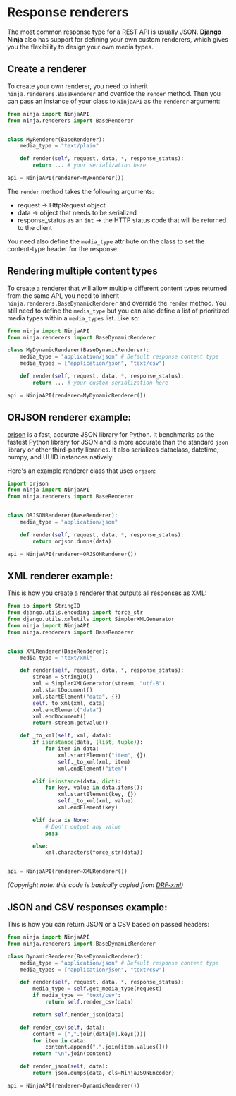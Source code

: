 # Response renderers

The most common response type for a REST API is usually JSON.
**Django Ninja** also has support for defining your own custom renderers, which gives you the flexibility to design your own media types.

## Create a renderer

To create your own renderer, you need to inherit `ninja.renderers.BaseRenderer` and override the `render` method. Then you can pass an instance of your class to `NinjaAPI` as the `renderer` argument:

```python hl_lines="5 8 9"
from ninja import NinjaAPI
from ninja.renderers import BaseRenderer


class MyRenderer(BaseRenderer):
    media_type = "text/plain"

    def render(self, request, data, *, response_status):
        return ... # your serialization here

api = NinjaAPI(renderer=MyRenderer())
```

The `render` method takes the following arguments:

 - request -> HttpRequest object
 - data -> object that needs to be serialized
 - response_status as an `int` -> the HTTP status code that will be returned to the client

You need also define the `media_type` attribute on the class to set the content-type header for the response.

## Rendering multiple content types

To create a renderer that will allow multiple different content types returned from the same API, you need to inherit `ninja.renderers.BaseDynamicRenderer` and override the `render` method. You still need to define the `media_type` but you can also define a list of prioritized media types within a `media_types` list. Like so:

```python hl_lines="5"
from ninja import NinjaAPI
from ninja.renderers import BaseDynamicRenderer

class MyDynamicRenderer(BaseDynamicRenderer):
    media_type = "application/json" # Default response content type
    media_types = ["application/json", "text/csv"]

    def render(self, request, data, *, response_status):
        return ... # your custom serialization here

api = NinjaAPI(renderer=MyDynamicRenderer())
```

## ORJSON renderer example:

[orjson](https://github.com/ijl/orjson#orjson) is a fast, accurate JSON library for Python. It benchmarks as the fastest Python library for JSON and is more accurate than the standard `json` library or other third-party libraries. It also serializes dataclass, datetime, numpy, and UUID instances natively.

Here's an example renderer class that uses `orjson`:


```python hl_lines="9 10"
import orjson
from ninja import NinjaAPI
from ninja.renderers import BaseRenderer


class ORJSONRenderer(BaseRenderer):
    media_type = "application/json"

    def render(self, request, data, *, response_status):
        return orjson.dumps(data)

api = NinjaAPI(renderer=ORJSONRenderer())
```



## XML renderer example:


This is how you create a renderer that outputs all responses as XML:


```python hl_lines="8 11"
from io import StringIO
from django.utils.encoding import force_str
from django.utils.xmlutils import SimplerXMLGenerator
from ninja import NinjaAPI
from ninja.renderers import BaseRenderer


class XMLRenderer(BaseRenderer):
    media_type = "text/xml"

    def render(self, request, data, *, response_status):
        stream = StringIO()
        xml = SimplerXMLGenerator(stream, "utf-8")
        xml.startDocument()
        xml.startElement("data", {})
        self._to_xml(xml, data)
        xml.endElement("data")
        xml.endDocument()
        return stream.getvalue()

    def _to_xml(self, xml, data):
        if isinstance(data, (list, tuple)):
            for item in data:
                xml.startElement("item", {})
                self._to_xml(xml, item)
                xml.endElement("item")

        elif isinstance(data, dict):
            for key, value in data.items():
                xml.startElement(key, {})
                self._to_xml(xml, value)
                xml.endElement(key)

        elif data is None:
            # Don't output any value
            pass

        else:
            xml.characters(force_str(data))


api = NinjaAPI(renderer=XMLRenderer())
```
*(Copyright note: this code is basically copied from [DRF-xml](https://jpadilla.github.io/django-rest-framework-xml/))*

## JSON and CSV responses example:

This is how you can return JSON or a CSV based on passed headers:

```python hl_lines="4 8 15 21"
from ninja import NinjaAPI
from ninja.renderers import BaseDynamicRenderer

class DynamicRenderer(BaseDynamicRenderer):
    media_type = "application/json" # Default response content type
    media_types = ["application/json", "text/csv"]

    def render(self, request, data, *, response_status):
        media_type = self.get_media_type(request)
        if media_type == "text/csv":
            return self.render_csv(data)

        return self.render_json(data)

    def render_csv(self, data):
        content = [",".join(data[0].keys())]
        for item in data:
            content.append(",".join(item.values()))
        return "\n".join(content)

    def render_json(self, data):
        return json.dumps(data, cls=NinjaJSONEncoder)

api = NinjaAPI(renderer=DynamicRenderer())
```
